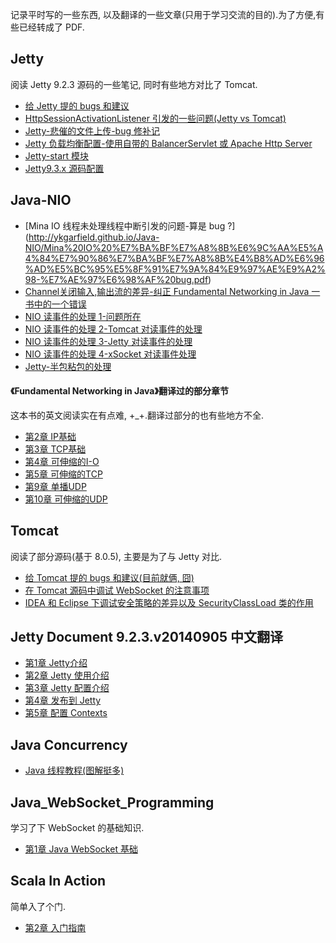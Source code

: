 记录平时写的一些东西, 以及翻译的一些文章(只用于学习交流的目的).为了方便,有些已经转成了 PDF.


Jetty
-----
  阅读 Jetty 9.2.3 源码的一些笔记, 同时有些地方对比了 Tomcat.

- [给 Jetty 提的 bugs 和建议](https://github.com/ykgarfield/myblog/blob/master/doc/%E7%BB%99%20Jetty%20%E6%8F%90%E7%9A%84%20bug%20%E5%92%8C%E5%BB%BA%E8%AE%AE.md)
- [HttpSessionActivationListener 引发的一些问题(Jetty vs Tomcat)](http://ykgarfield.github.io/Jetty-Source-Read/HttpSessionActivationListener%20%E5%BC%95%E5%8F%91%E7%9A%84%E4%B8%80%E4%BA%9B%E9%97%AE%E9%A2%98_Jetty%20vs%20Tomcat.pdf)
- [Jetty-悲催的文件上传-bug 修补记](http://ykgarfield.github.io/Jetty-Source-Read/Jetty-%E6%82%B2%E5%82%AC%E7%9A%84%E6%96%87%E4%BB%B6%E4%B8%8A%E4%BC%A0-bug%E4%BF%AE%E8%A1%A5%E8%AE%B0.pdf)
- [Jetty 负载均衡配置-使用自带的 BalancerServlet 或 Apache Http Server](http://ykgarfield.github.io/Jetty-Source-Read/Jetty%20%E8%B4%9F%E8%BD%BD%E5%9D%87%E8%A1%A1%E9%85%8D%E7%BD%AE-%E4%BD%BF%E7%94%A8%E8%87%AA%E5%B8%A6%E7%9A%84%20BalancerServlet%20%E6%88%96%20Apache%20Http%20Server.pdf)
- [Jetty-start 模块](http://ykgarfield.github.io/Jetty-Source-Read/Jetty-start%20%E6%A8%A1%E5%9D%97.pdf)
- [Jetty9.3.x 源码配置](http://ykgarfield.github.io/Jetty-Source-Read/Jetty9-3-x-%E6%BA%90%E7%A0%81%E9%85%8D%E7%BD%AE.pdf)


Java-NIO
--------
- [Mina IO 线程未处理线程中断引发的问题-算是 bug ?] (http://ykgarfield.github.io/Java-NIO/Mina%20IO%20%E7%BA%BF%E7%A8%8B%E6%9C%AA%E5%A4%84%E7%90%86%E7%BA%BF%E7%A8%8B%E4%B8%AD%E6%96%AD%E5%BC%95%E5%8F%91%E7%9A%84%E9%97%AE%E9%A2%98-%E7%AE%97%E6%98%AF%20bug.pdf)
- [Channel关闭输入,输出流的差异-纠正 Fundamental Networking in Java 一书中的一个错误](http://ykgarfield.github.io/Java-NIO/Channel%E5%85%B3%E9%97%AD%E8%BE%93%E5%85%A5,%E8%BE%93%E5%87%BA%E6%B5%81%E7%9A%84%E5%B7%AE%E5%BC%82-%E7%BA%A0%E6%AD%A3%20Fundamental%20Networking%20in%20Java%20%E4%B8%80%E4%B9%A6%E4%B8%AD%E7%9A%84%E4%B8%80%E4%B8%AA%E9%94%99%E8%AF%AF.pdf)
- [NIO 读事件的处理 1-问题所在](http://ykgarfield.github.io/Java-NIO/NIO%20%E8%AF%BB%E4%BA%8B%E4%BB%B6%E7%9A%84%E5%A4%84%E7%90%86%201-%E9%97%AE%E9%A2%98%E6%89%80%E5%9C%A8.pdf)
- [NIO 读事件的处理 2-Tomcat 对读事件的处理](http://ykgarfield.github.io/Java-NIO/NIO%20%E8%AF%BB%E4%BA%8B%E4%BB%B6%E7%9A%84%E5%A4%84%E7%90%86%202-Tomcat%20%E5%AF%B9%E8%AF%BB%E4%BA%8B%E4%BB%B6%E7%9A%84%E5%A4%84%E7%90%86.pdf)
- [NIO 读事件的处理 3-Jetty 对读事件的处理](http://ykgarfield.github.io/Java-NIO/NIO%20%E8%AF%BB%E4%BA%8B%E4%BB%B6%E7%9A%84%E5%A4%84%E7%90%86%203-Jetty%20%E5%AF%B9%E8%AF%BB%E4%BA%8B%E4%BB%B6%E7%9A%84%E5%A4%84%E7%90%86.pdf)
- [NIO 读事件的处理 4-xSocket 对读事件处理](http://ykgarfield.github.io/Java-NIO/NIO%20%E8%AF%BB%E4%BA%8B%E4%BB%B6%E7%9A%84%E5%A4%84%E7%90%86%204-xSocket%20%E5%AF%B9%E8%AF%BB%E4%BA%8B%E4%BB%B6%E5%A4%84%E7%90%86.pdf)
- [Jetty-半包粘包的处理](http://ykgarfield.github.io/Java-NIO/Jetty-%E5%8D%8A%E5%8C%85%E7%B2%98%E5%8C%85%E7%9A%84%E5%A4%84%E7%90%86.pdf)

#### 《Fundamental Networking in Java》翻译过的部分章节
  这本书的英文阅读实在有点难, +_+.翻译过部分的也有些地方不全.

- [第2章 IP基础](http://ykgarfield.github.io/Java-NIO/%E7%AC%AC2%E7%AB%A0%20IP%E5%9F%BA%E7%A1%80.pdf)
- [第3章 TCP基础](http://ykgarfield.github.io/Java-NIO/%E7%AC%AC3%E7%AB%A0%20TCP%E5%9F%BA%E7%A1%80.pdf)
- [第4章 可伸缩的I-O](http://ykgarfield.github.io/Java-NIO/%E7%AC%AC4%E7%AB%A0%20%E5%8F%AF%E4%BC%B8%E7%BC%A9%E7%9A%84I-O.pdf)
- [第5章 可伸缩的TCP](http://ykgarfield.github.io/Java-NIO/%E7%AC%AC5%E7%AB%A0%20%E5%8F%AF%E4%BC%B8%E7%BC%A9%E7%9A%84TCP.pdf)
- [第9章 单播UDP](http://ykgarfield.github.io/Java-NIO/%E7%AC%AC9%E7%AB%A0%20%E5%8D%95%E6%92%ADUDP.pdf)
- [第10章 可伸缩的UDP](http://ykgarfield.github.io/Java-NIO/%E7%AC%AC10%E7%AB%A0%20%E5%8F%AF%E4%BC%B8%E7%BC%A9%E7%9A%84UDP.pdf)


Tomcat
------ 
  阅读了部分源码(基于 8.0.5), 主要是为了与 Jetty 对比.

- [给 Tomcat 提的 bugs 和建议(目前就俩, 囧)](https://github.com/ykgarfield/myblog/blob/master/doc/%E7%BB%99%20Tomcat%20%E6%8F%90%E7%9A%84%20bug%20%E5%92%8C%E5%BB%BA%E8%AE%AE.md)
- [在 Tomcat 源码中调试 WebSocket 的注意事项](http://ykgarfield.github.io/Tomcat-Source-Read/%E5%9C%A8%20Tomcat%20%E6%BA%90%E7%A0%81%E4%B8%AD%E8%B0%83%E8%AF%95%20WebSocket%20%E7%9A%84%E6%B3%A8%E6%84%8F%E4%BA%8B%E9%A1%B9.pdf)
- [IDEA 和 Eclipse 下调试安全策略的差异以及 SecurityClassLoad 类的作用](http://ykgarfield.github.io/Tomcat-Source-Read/IDEA%20%E5%92%8C%20Eclipse%20%E4%B8%8B%E8%B0%83%E8%AF%95%E5%AE%89%E5%85%A8%E7%AD%96%E7%95%A5%E7%9A%84%E5%B7%AE%E5%BC%82%E4%BB%A5%E5%8F%8A%20SecurityClassLoad%20%E7%B1%BB%E7%9A%84%E4%BD%9C%E7%94%A8.pdf)


Jetty Document 9.2.3.v20140905 中文翻译
----------------------------------
- [第1章 Jetty介绍 ](http://ykgarfield.github.io/jetty-9.2.3.v20140905-zh/introduction.html)
- [第2章 Jetty 使用介绍 ](http://ykgarfield.github.io/jetty-9.2.3.v20140905-zh/quick-start-getting-started.html)
- [第3章 Jetty 配置介绍 ](http://ykgarfield.github.io/jetty-9.2.3.v20140905-zh/quick-start-configure.html)
- [第4章 发布到 Jetty ](http://ykgarfield.github.io/jetty-9.2.3.v20140905-zh/configuring-deployment.html)
- [第5章 配置 Contexts ](http://ykgarfield.github.io/jetty-9.2.3.v20140905-zh/configuring-contexts.html)


Java Concurrency
--------------
- [Java 线程教程(图解挺多)](http://ykgarfield.github.io/JavaConcurrency/Java%E7%BA%BF%E7%A8%8B%E6%95%99%E7%A8%8B.pdf)


Java_WebSocket_Programming
------------------------
  学习了下 WebSocket 的基础知识.

- [第1章 Java WebSocket 基础](http://ykgarfield.github.io/WebSocket/Java_WebSocket_Programming/%E7%AC%AC1%E7%AB%A0-Java%20WebSocket%20%E5%9F%BA%E7%A1%80.pdf)  


Scala In Action
---------------
  简单入了个门.

- [第2章 入门指南](http://ykgarfield.github.io/scala/scala_in_action/%E7%AC%AC2%E7%AB%A0%20%E5%85%A5%E9%97%A8%E6%8C%87%E5%8D%97.pdf)


